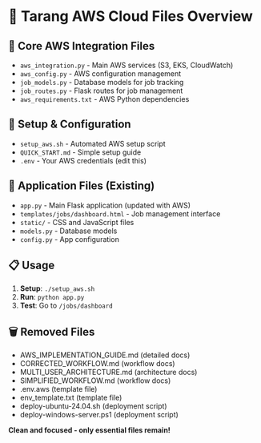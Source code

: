 # 📁 Tarang AWS Cloud Files Overview

## 🔧 **Core AWS Integration Files**
- `aws_integration.py` - Main AWS services (S3, EKS, CloudWatch)
- `aws_config.py` - AWS configuration management
- `job_models.py` - Database models for job tracking
- `job_routes.py` - Flask routes for job management
- `aws_requirements.txt` - AWS Python dependencies

## 🚀 **Setup & Configuration**
- `setup_aws.sh` - Automated AWS setup script
- `QUICK_START.md` - Simple setup guide
- `.env` - Your AWS credentials (edit this)

## 📱 **Application Files (Existing)**
- `app.py` - Main Flask application (updated with AWS)
- `templates/jobs/dashboard.html` - Job management interface
- `static/` - CSS and JavaScript files
- `models.py` - Database models
- `config.py` - App configuration

## 📋 **Usage**
1. **Setup**: `./setup_aws.sh`
2. **Run**: `python app.py`
3. **Test**: Go to `/jobs/dashboard`

## 🗑️ **Removed Files**
- AWS_IMPLEMENTATION_GUIDE.md (detailed docs)
- CORRECTED_WORKFLOW.md (workflow docs)
- MULTI_USER_ARCHITECTURE.md (architecture docs)
- SIMPLIFIED_WORKFLOW.md (workflow docs)
- .env.aws (template file)
- env_template.txt (template file)
- deploy-ubuntu-24.04.sh (deployment script)
- deploy-windows-server.ps1 (deployment script)

**Clean and focused - only essential files remain!**
